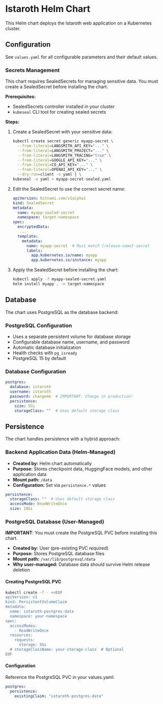 # Istaroth Helm Chart

This Helm chart deploys the Istaroth web application on a Kubernetes cluster.

## Configuration

See `values.yaml` for all configurable parameters and their default values.

### Secrets Management

This chart requires SealedSecrets for managing sensitive data. You must create a SealedSecret before installing the chart.

**Prerequisites:**
- SealedSecrets controller installed in your cluster
- `kubeseal` CLI tool for creating sealed secrets

**Steps:**
1. Create a SealedSecret with your sensitive data:
   ```bash
   kubectl create secret generic myapp-secret \
     --from-literal=LANGSMITH_API_KEY="..." \
     --from-literal=LANGSMITH_PROJECT="..." \
     --from-literal=LANGSMITH_TRACING="true" \
     --from-literal=GOOGLE_API_KEY="..." \
     --from-literal=CO_API_KEY="..." \
     --from-literal=OPENAI_API_KEY="..." \
     --dry-run=client -o yaml | \
   kubeseal -o yaml > myapp-secret-sealed.yaml
   ```

2. Edit the SealedSecret to use the correct secret name:
   ```yaml
   apiVersion: bitnami.com/v1alpha1
   kind: SealedSecret
   metadata:
     name: myapp-sealed-secret
     namespace: target-namespace
   spec:
     encryptedData:
      ...
     template:
       metadata:
         name: myapp-secret  # Must match {release-name}-secret
         labels:
           app.kubernetes.io/name: myapp
           app.kubernetes.io/instance: myapp
   ```

3. Apply the SealedSecret before installing the chart:
   ```bash
   kubectl apply -f myapp-sealed-secret.yaml
   helm install myapp . -n target-namespace
   ```

## Database

The chart uses PostgreSQL as the database backend:

### PostgreSQL Configuration
- Uses a separate persistent volume for database storage
- Configurable database name, username, and password
- Automatic database initialization
- Health checks with `pg_isready`
- PostgreSQL 15 by default

### Database Configuration
```yaml
postgres:
  database: istaroth
  username: istaroth
  password: changeme  # IMPORTANT: Change in production!
  persistence:
    size: 5Gi
    storageClass: ""  # Uses default storage class
```

## Persistence

The chart handles persistence with a hybrid approach:

### Backend Application Data (Helm-Managed)
- **Created by:** Helm chart automatically
- **Purpose:** Stores checkpoint data, HuggingFace models, and other application data
- **Mount path:** `/data`
- **Configuration:** Set via `persistence.*` values

```yaml
persistence:
  storageClass: ""  # Uses default storage class
  accessMode: ReadWriteOnce
  size: 10Gi
```

### PostgreSQL Database (User-Managed)

**IMPORTANT**: You must create the PostgreSQL PVC before installing this chart.

- **Created by:** User (pre-existing PVC required)
- **Purpose:** Stores PostgreSQL database files
- **Mount path:** `/var/lib/postgresql/data`
- **Why user-managed:** Database data should survive Helm release deletion

#### Creating PostgreSQL PVC

```bash
kubectl create -f - <<EOF
apiVersion: v1
kind: PersistentVolumeClaim
metadata:
  name: istaroth-postgres-data
  namespace: your-namespace
spec:
  accessModes:
    - ReadWriteOnce
  resources:
    requests:
      storage: 5Gi
  # storageClassName: your-storage-class  # Optional
EOF
```

#### Configuration

Reference the PostgreSQL PVC in your values.yaml:

```yaml
postgres:
  persistence:
    existingClaim: "istaroth-postgres-data"
```
